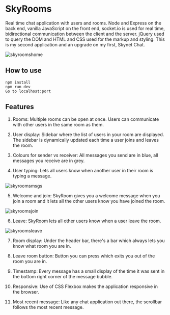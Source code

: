 # SkyRooms
Real time chat application with users and rooms. Node and Express on the back end, vanilla JavaScript on the front end, socket.io is used for real time, bidirectional communication between the client and the server. jQuery used to query the DOM and HTML and CSS used for the markup and styling. This is my second application and an upgrade on my first, Skynet Chat.

![skyroomshome](https://user-images.githubusercontent.com/71923215/95295292-14eae180-0877-11eb-862e-6f63147235f3.jpg)

## How to use

```shell
npm install
npm run dev
Go to localhost:port
```

## Features

1) Rooms: Multiple rooms can be open at once. Users can communicate with other users in the same room as them.

2) User display: Sidebar where the list of users in your room are displayed. The sidebar is dynamically updated each time a user joins and
   leaves the room.

3) Colours for sender vs receiver: All messages you send are in blue, all messages you receive are in grey.

4) User typing: Lets all users know when another user in their room is typing a message.

![skyroomsmsgs](https://user-images.githubusercontent.com/71923215/95295909-2aacd680-0878-11eb-8773-e20a43496acb.jpg)

5) Welcome and join: SkyRoom gives you a welcome message when you join a room and it lets all the other users know you have joined the room.
   
![skyroomsjoin](https://user-images.githubusercontent.com/71923215/95295409-4d8abb00-0877-11eb-8af5-10c3e139b52b.jpg)
   
6) Leave: SkyRoom lets all other users know when a user leave the room.
   
![skyroomsleave](https://user-images.githubusercontent.com/71923215/95295535-8cb90c00-0877-11eb-8c4d-b712498292e5.jpg)
   
7) Room display: Under the header bar, there's a bar which always lets you know what room you are in.

8) Leave room button: Button you can press which exits you out of the room you are in.

9) Timestamp: Every message has a small display of the time it was sent in the bottom right corner of the message bubble.

10) Responsive: Use of CSS Flexbox makes the application responsive in the browser.

11) Most recent message: Like any chat application out there, the scrollbar follows the most recent message.
